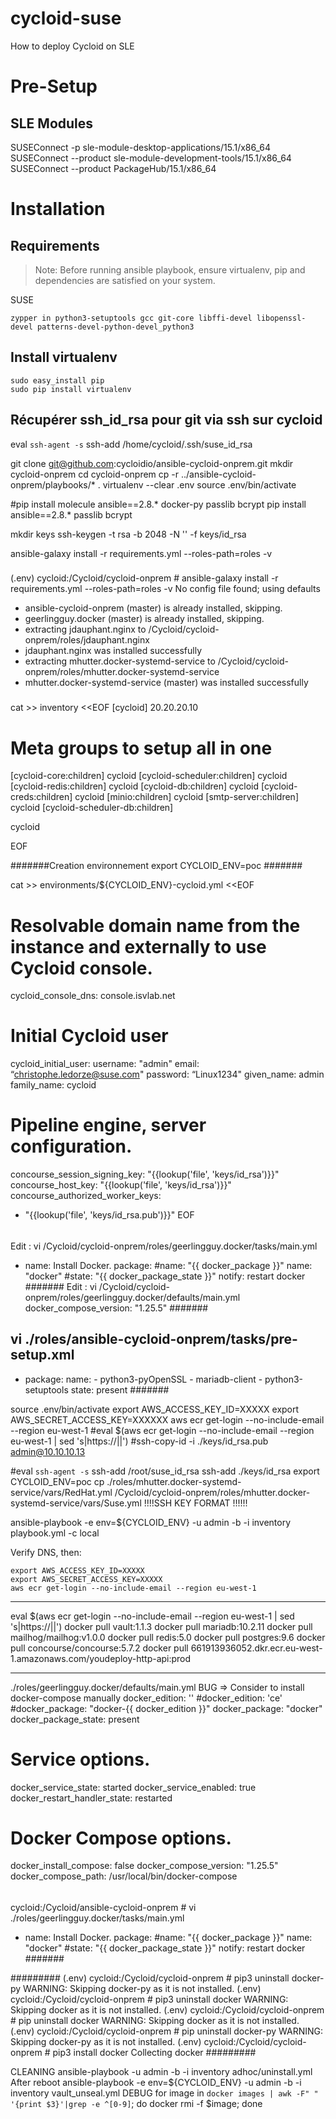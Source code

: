 # cycloid-suse
How to deploy Cycloid on SLE


Pre-Setup
============

SLE Modules
-----------
SUSEConnect -p sle-module-desktop-applications/15.1/x86_64
SUSEConnect --product sle-module-development-tools/15.1/x86_64
SUSEConnect --product PackageHub/15.1/x86_64

Installation
============

Requirements
------------

>Note: Before running ansible playbook, ensure virtualenv, pip and dependencies are satisfied on your system.

SUSE
```
zypper in python3-setuptools gcc git-core libffi-devel libopenssl-devel patterns-devel-python-devel_python3 
```

Install virtualenv
------------
```
sudo easy_install pip
sudo pip install virtualenv
```

## Récupérer ssh_id_rsa pour git via ssh sur cycloid
eval `ssh-agent -s`
ssh-add /home/cycloid/.ssh/suse_id_rsa

git clone git@github.com:cycloidio/ansible-cycloid-onprem.git
mkdir cycloid-onprem
cd cycloid-onprem
cp -r ../ansible-cycloid-onprem/playbooks/* .
virtualenv --clear .env
source .env/bin/activate

#pip install molecule ansible==2.8.* docker-py passlib bcrypt
pip install ansible==2.8.* passlib bcrypt

mkdir keys
ssh-keygen -t rsa -b 2048 -N '' -f keys/id_rsa


ansible-galaxy install -r requirements.yml --roles-path=roles -v
###
(.env) cycloid:/Cycloid/cycloid-onprem # ansible-galaxy install -r requirements.yml --roles-path=roles -v
No config file found; using defaults
- ansible-cycloid-onprem (master) is already installed, skipping.
- geerlingguy.docker (master) is already installed, skipping.
- extracting jdauphant.nginx to /Cycloid/cycloid-onprem/roles/jdauphant.nginx
- jdauphant.nginx was installed successfully
- extracting mhutter.docker-systemd-service to /Cycloid/cycloid-onprem/roles/mhutter.docker-systemd-service
- mhutter.docker-systemd-service (master) was installed successfully
###

cat >> inventory <<EOF
[cycloid]
20.20.20.10

# Meta groups to setup all in one
[cycloid-core:children]
cycloid
[cycloid-scheduler:children]
cycloid
[cycloid-redis:children]
cycloid
[cycloid-db:children]
cycloid
[cycloid-creds:children]
cycloid
[minio:children]
cycloid
[smtp-server:children]
cycloid
[cycloid-scheduler-db:children]

cycloid

EOF

#######Creation environnement 
export CYCLOID_ENV=poc
#######

cat >> environments/${CYCLOID_ENV}-cycloid.yml <<EOF
# Resolvable domain name from the instance and externally to use Cycloid console.
cycloid_console_dns: console.isvlab.net

# Initial Cycloid user
cycloid_initial_user:
  username: "admin"
  email: “christophe.ledorze@suse.com"
  password: “Linux1234"
  given_name: admin
  family_name: cycloid

# Pipeline engine, server configuration.
concourse_session_signing_key: "{{lookup('file', 'keys/id_rsa')}}"
concourse_host_key: "{{lookup('file', 'keys/id_rsa')}}"
concourse_authorized_worker_keys:
  - "{{lookup('file', 'keys/id_rsa.pub')}}"
EOF

######
Edit : vi /Cycloid/cycloid-onprem/roles/geerlingguy.docker/tasks/main.yml
- name: Install Docker.
  package:
          #name: "{{ docker_package }}"
          name: "docker"
          #state: "{{ docker_package_state }}"
  notify: restart docker
#######
Edit : vi /Cycloid/cycloid-onprem/roles/geerlingguy.docker/defaults/main.yml
docker_compose_version: "1.25.5"
#######


vi ./roles/ansible-cycloid-onprem/tasks/pre-setup.xml
---
- package:
    name:
      - python3-pyOpenSSL
      - mariadb-client
      - python3-setuptools
    state: present
#######

source .env/bin/activate
export AWS_ACCESS_KEY_ID=XXXXX 
export AWS_SECRET_ACCESS_KEY=XXXXXX
aws ecr get-login --no-include-email --region eu-west-1
#eval $(aws ecr get-login --no-include-email --region eu-west-1 | sed 's|https://||')
#ssh-copy-id -i ./keys/id_rsa.pub admin@10.10.10.13

#eval `ssh-agent -s`
ssh-add /root/suse_id_rsa
ssh-add ./keys/id_rsa
export CYCLOID_ENV=poc
cp ./roles/mhutter.docker-systemd-service/vars/RedHat.yml /Cycloid/cycloid-onprem/roles/mhutter.docker-systemd-service/vars/Suse.yml
!!!!SSH KEY FORMAT !!!!!!

ansible-playbook -e env=${CYCLOID_ENV} -u admin -b -i inventory playbook.yml -c local

Verify DNS, then: 
```
export AWS_ACCESS_KEY_ID=XXXXX
export AWS_SECRET_ACCESS_KEY=XXXXX
aws ecr get-login --no-include-email --region eu-west-1
```
****************
eval $(aws ecr get-login --no-include-email --region eu-west-1 | sed 's|https://||')
docker pull vault:1.1.3
docker pull mariadb:10.2.11
docker pull mailhog/mailhog:v1.0.0
docker pull redis:5.0
docker pull postgres:9.6
docker pull concourse/concourse:5.7.2
docker pull 661913936052.dkr.ecr.eu-west-1.amazonaws.com/youdeploy-http-api:prod
****************


./roles/geerlingguy.docker/defaults/main.yml
BUG => Consider to install docker-compose manually 
docker_edition: ''
#docker_edition: 'ce'
#docker_package: "docker-{{ docker_edition }}"
docker_package: "docker"
docker_package_state: present

# Service options.
docker_service_state: started
docker_service_enabled: true
docker_restart_handler_state: restarted

# Docker Compose options.
docker_install_compose: false
docker_compose_version: "1.25.5"
docker_compose_path: /usr/local/bin/docker-compose
#####



######
cycloid:/Cycloid/ansible-cycloid-onprem # vi ./roles/geerlingguy.docker/tasks/main.yml
- name: Install Docker.
  package:
          #name: "{{ docker_package }}"
          name: "docker"
          #state: "{{ docker_package_state }}"
  notify: restart docker
#######



#########
(.env) cycloid:/Cycloid/cycloid-onprem # pip3 uninstall docker-py
WARNING: Skipping docker-py as it is not installed.
(.env) cycloid:/Cycloid/cycloid-onprem # pip3 uninstall docker
WARNING: Skipping docker as it is not installed.
(.env) cycloid:/Cycloid/cycloid-onprem # pip uninstall docker
WARNING: Skipping docker as it is not installed.
(.env) cycloid:/Cycloid/cycloid-onprem # pip uninstall docker-py
WARNING: Skipping docker-py as it is not installed.
(.env) cycloid:/Cycloid/cycloid-onprem # pip3 install docker
Collecting docker
#########



CLEANING
ansible-playbook -u admin -b -i inventory adhoc/uninstall.yml
After reboot
ansible-playbook -e env=${CYCLOID_ENV} -u admin -b -i inventory vault_unseal.yml
DEBUG
for image in `docker images | awk -F" " '{print $3}'|grep -e ^[0-9]`; do docker rmi -f $image; done
